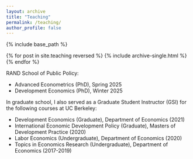 ```yaml
---
layout: archive
title: "Teaching"
permalink: /teaching/
author_profile: false
---
```


{% include base_path %}

{% for post in site.teaching reversed %}
  {% include archive-single.html %}
{% endfor %}

RAND School of Public Policy:
* Advanced Econometrics (PhD), Spring 2025
* Development Economics (PhD), Winter 2025

In graduate school, I also served as a Graduate Student Instructor (GSI) for the following courses at UC Berkeley:
* Development Economics (Graduate), Department of Economics (2021)
* International Economic Development Policy (Graduate), Masters of Development Practice (2020)
* Labor Economics (Undergraduate), Department of Economics (2020)
* Topics in Economics Research (Undergraduate), Department of Economics (2017-2019)


